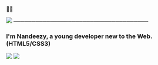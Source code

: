  🤌🏽
 
<img src="https://media.giphy.com/media/7sJLQXDIL3vVu/giphy.gif">
───────────────────────────────────── <br> 


<h3> I'm Nandeezy, a young developer new to the Web. (HTML5/CSS3) </h3>
<img src="https://github-readme-stats.vercel.app/api?username=Black-Lady-ux&show_icons=true&theme=blueberry">
<img src="https://github-readme-stats.vercel.app/api/top-langs/?username=Black-Lady-ux&layout=compact&theme=blueberry">

